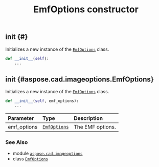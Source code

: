 ﻿---
title: EmfOptions constructor
second_title: Aspose.CAD for Python via .NET API References
description: 
type: docs
weight: 10
url: /python-net/aspose.cad.imageoptions/emfoptions/__init__/
is_root: false
---

## __init__ {#}

Initializes a new instance of the [`EmfOptions`](/cad/python-net/aspose.cad.imageoptions/emfoptions) class.



```python
def __init__(self):
    ...
```




## __init__ {#aspose.cad.imageoptions.EmfOptions}

Initializes a new instance of the [`EmfOptions`](/cad/python-net/aspose.cad.imageoptions/emfoptions) class.



```python
def __init__(self, emf_options):
    ...
```


| Parameter | Type | Description |
| :- | :- | :- |
| emf_options | [`EmfOptions`](/cad/python-net/aspose.cad.imageoptions/emfoptions) | The EMF options. |



### See Also
* module [`aspose.cad.imageoptions`](../../)
* class [`EmfOptions`](/cad/python-net/aspose.cad.imageoptions/emfoptions)
